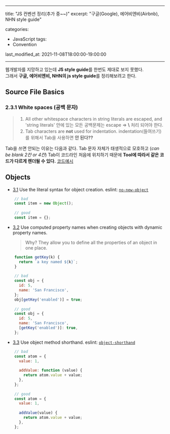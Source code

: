 
---
title:  "JS 컨벤션 정리(추가 중~~)"
excerpt: "구글(Google), 에어비엔비(Airbnb), NHN style guide"

categories:
  - JavaScript
tags:
  - Convention

last_modified_at: 2021-11-08T18:00:00-19:00:00

---

웹개발자를 지망하고 있는데 **JS style guide**를 한번도 제대로 보지 못했다.  
그래서 **구글, 에어비엔비, NHN의 js style guide**를 정리해보려고 한다.  

## Source File  Basics

### 2.3.1 White spaces (공백 문자)

>1.  All other whitespace characters in string literals are escaped, and
    'string literals' 안에 있는 모든 공백문제는 escape => **\\** 처리 되어야 한다.
>2.  Tab characters are  **not**  used for indentation.
	indentation(들여쓰기)를 위해서 Tab을 사용하면 **안 된다??**

Tab을 쓰면 안되는 이유는 다음과 같다.
Tab 문자 자체가 태생적으로 모호하고 (*can be blank 2칸 or 4칸*)  Tab이 코드라인 처음에 위치하기 때문에 **Tool에 따라서 같은 코드가 다르게 렌더될 수 있다.** [코드예시](http://www.javapractices.com/topic/TopicAction.do?Id=244)

## Objects

-   [3.1](https://github.com/airbnb/javascript#objects--no-new)  Use the literal syntax for object creation. eslint:  [`no-new-object`](https://eslint.org/docs/rules/no-new-object.html)
```javascript    
    // bad
    const item = new Object();
    
    // good
    const item = {}; 
```
-   [3.2](https://github.com/airbnb/javascript#es6-computed-properties)  Use computed property names when creating objects with dynamic property names.
    
    > Why? They allow you to define all the properties of an object in one place.

```javascript
    function getKey(k) {
      return `a key named ${k}`;
    }
    
    // bad
    const obj = {
      id: 5,
      name: 'San Francisco',
    };
    obj[getKey('enabled')] = true;
    
    // good
    const obj = {
      id: 5,
      name: 'San Francisco',
      [getKey('enabled')]: true,
    };
```
-   [3.3](https://github.com/airbnb/javascript#es6-object-shorthand)  Use object method shorthand. eslint:  [`object-shorthand`](https://eslint.org/docs/rules/object-shorthand.html)

```javascript
    // bad
    const atom = {
      value: 1,
    
      addValue: function (value) {
        return atom.value + value;
      },
    };
    
    // good
    const atom = {
      value: 1,
    
      addValue(value) {
        return atom.value + value;
      },
    };
```
